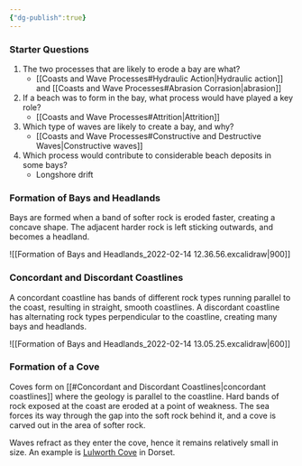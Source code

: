 ```yaml
---
{"dg-publish":true}
---
```


### Starter Questions
1. The two processes that are likely to erode a bay are what?
    - [[Coasts and Wave Processes#Hydraulic Action|Hydraulic action]] and [[Coasts and Wave Processes#Abrasion Corrasion|abrasion]]
2. If a beach was to form in the bay, what process would have played a key role?
    - [[Coasts and Wave Processes#Attrition|Attrition]]
3. Which type of waves are likely to create a bay, and why?
    - [[Coasts and Wave Processes#Constructive and Destructive Waves|Constructive waves]]
4. Which process would contribute to considerable beach deposits in some bays?
    - Longshore drift

### Formation of Bays and Headlands

Bays are formed when a band of softer rock is eroded faster, creating a concave shape. The adjacent harder rock is left sticking outwards, and becomes a headland.

![[Formation of Bays and Headlands_2022-02-14 12.36.56.excalidraw|900]]

### Concordant and Discordant Coastlines

A concordant coastline has bands of different rock types running parallel to the coast, resulting in straight, smooth coastlines. A discordant coastline has alternating rock types perpendicular to the coastline, creating many bays and headlands.

![[Formation of Bays and Headlands_2022-02-14 13.05.25.excalidraw|600]]

### Formation of a Cove
Coves form on [[#Concordant and Discordant Coastlines|concordant coastlines]] where the geology is parallel to the coastline. Hard bands of rock exposed at the coast are eroded at a point of weakness. The sea forces its way through the gap into the soft rock behind it, and a cove is carved out in the area of softer rock.

Waves refract as they enter the cove, hence it remains relatively small in size. An example is [Lulworth Cove](https://lulworth.com/visit/places-to-visit/lulworth-cove/) in Dorset.

